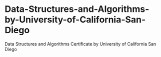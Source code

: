 # Data-Structures-and-Algorithms-by-University-of-California-San-Diego
Data Structures and Algorithms Certificate by University of California San Diego
